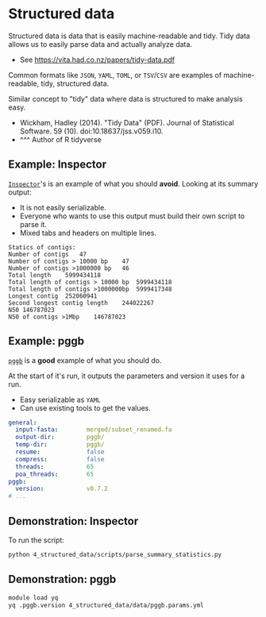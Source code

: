 # Structured data
Structured data is data that is easily machine-readable and tidy. Tidy data allows us to easily parse data and actually analyze data.
* See https://vita.had.co.nz/papers/tidy-data.pdf

Common formats like `JSON`, `YAML`, `TOML`, or `TSV`/`CSV` are examples of machine-readable, tidy, structured data.

Similar concept to "tidy" data where data is structured to make analysis easy.
* Wickham, Hadley (2014). "Tidy Data" (PDF). Journal of Statistical Software. 59 (10). doi:10.18637/jss.v059.i10.
* ^^^ Author of R tidyverse

## Example: Inspector
[`Inspector`](https://github.com/Maggi-Chen/Inspector)'s is an example of what you should __avoid__. Looking at its summary output:
* It is not easily serializable.
* Everyone who wants to use this output must build their own script to parse it.
* Mixed tabs and headers on multiple lines.

```
Statics of contigs:
Number of contigs	47
Number of contigs > 10000 bp	47
Number of contigs >1000000 bp	46
Total length	5999434118
Total length of contigs > 10000 bp	5999434118
Total length of contigs >1000000bp	5999417348
Longest contig	252060941
Second longest contig length	244022267
N50	146787023
N50 of contigs >1Mbp	146787023
```

## Example: pggb
[`pggb`](https://github.com/pangenome/pggb) is a __good__ example of what you should do.

At the start of it's run, it outputs the parameters and version it uses for a run.
* Easy serializable as `YAML`
* Can use existing tools to get the values.

```yaml
general:
  input-fasta:        merged/subset_renamed.fa
  output-dir:         pggb/
  temp-dir:           pggb/
  resume:             false
  compress:           false
  threads:            65
  poa_threads:        65
pggb:
  version:            v0.7.2
# ...
```

## Demonstration: Inspector
To run the script:
```bash
python 4_structured_data/scripts/parse_summary_statistics.py 
```

## Demonstration: pggb
```bash
module load yq
yq .pggb.version 4_structured_data/data/pggb.params.yml
```
